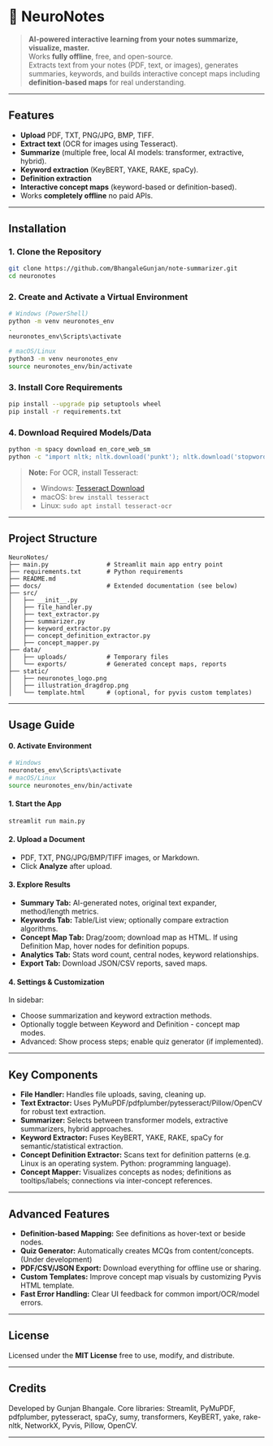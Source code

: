 # 🧠 NeuroNotes

> **AI-powered interactive learning from your notes summarize, visualize, master.**  
> Works **fully offline**, free, and open-source.  
> Extracts text from your notes (PDF, text, or images), generates summaries, keywords, and builds interactive concept maps including **definition-based maps** for real understanding.

---

## Features

- **Upload** PDF, TXT, PNG/JPG, BMP, TIFF.
- **Extract text** (OCR for images using Tesseract).
- **Summarize** (multiple free, local AI models: transformer, extractive, hybrid).
- **Keyword extraction** (KeyBERT, YAKE, RAKE, spaCy).
- **Definition extraction**
- **Interactive concept maps** (keyword-based or definition-based).
- Works **completely offline** 	no paid APIs.

---

## Installation

### 1. Clone the Repository
```bash
git clone https://github.com/BhangaleGunjan/note-summarizer.git
cd neuronotes
```

### 2. Create and Activate a Virtual Environment
```bash
# Windows (PowerShell)
python -m venv neuronotes_env
.
neuronotes_env\Scripts\activate

# macOS/Linux
python3 -m venv neuronotes_env
source neuronotes_env/bin/activate
```

### 3. Install Core Requirements
```bash
pip install --upgrade pip setuptools wheel
pip install -r requirements.txt
```

### 4. Download Required Models/Data
```bash
python -m spacy download en_core_web_sm
python -c "import nltk; nltk.download('punkt'); nltk.download('stopwords')"
```

> **Note:** For OCR, install Tesseract:  
> - Windows: [Tesseract Download](https://github.com/tesseract-ocr/tesseract/wiki)  
> - macOS: `brew install tesseract`  
> - Linux: `sudo apt install tesseract-ocr`

---

## Project Structure

```
NeuroNotes/
├── main.py                # Streamlit main app entry point
├── requirements.txt       # Python requirements
├── README.md
├── docs/                  # Extended documentation (see below)
├── src/
│   ├── __init__.py
│   ├── file_handler.py
│   ├── text_extractor.py
│   ├── summarizer.py
│   ├── keyword_extractor.py
│   ├── concept_definition_extractor.py
│   ├── concept_mapper.py
├── data/
│   ├── uploads/           # Temporary files
│   └── exports/           # Generated concept maps, reports
├── static/
│   ├── neuronotes_logo.png
│   ├── illustration_dragdrop.png
│   └── template.html      # (optional, for pyvis custom templates)
```

---

## Usage Guide

#### 0. Activate Environment
```bash
# Windows
neuronotes_env\Scripts\activate
# macOS/Linux
source neuronotes_env/bin/activate
```

#### 1. Start the App
```bash
streamlit run main.py
```

#### 2. Upload a Document
- PDF, TXT, PNG/JPG/BMP/TIFF images, or Markdown.
- Click **Analyze** after upload.

#### 3. Explore Results
- **Summary Tab:** AI-generated notes, original text expander, method/length metrics.
- **Keywords Tab:** Table/List view; optionally compare extraction algorithms.
- **Concept Map Tab:** Drag/zoom; download map as HTML. If using Definition Map, hover nodes for definition popups.
- **Analytics Tab:** Stats word count, central nodes, keyword relationships.
- **Export Tab:** Download JSON/CSV reports, saved maps.

#### 4. Settings & Customization

In sidebar:
- Choose summarization and keyword extraction methods.
- Optionally toggle between Keyword and Definition - concept map modes.
- Advanced: Show process steps; enable quiz generator (if implemented).

---

## Key Components

- **File Handler:** Handles file uploads, saving, cleaning up.
- **Text Extractor:** Uses PyMuPDF/pdfplumber/pytesseract/Pillow/OpenCV for robust text extraction.
- **Summarizer:** Selects between transformer models, extractive summarizers, hybrid approaches.
- **Keyword Extractor:** Fuses KeyBERT, YAKE, RAKE, spaCy for semantic/statistical extraction.
- **Concept Definition Extractor:** Scans text for definition patterns (e.g. Linux is an operating system. Python: programming language).
- **Concept Mapper:** Visualizes concepts as nodes; definitions as tooltips/labels; connections via inter-concept references.

---

## Advanced Features

- **Definition-based Mapping:** See definitions as hover-text or beside nodes.
- **Quiz Generator:** Automatically creates MCQs from content/concepts. (Under development)
- **PDF/CSV/JSON Export:** Download everything for offline use or sharing.
- **Custom Templates:** Improve concept map visuals by customizing Pyvis HTML template.
- **Fast Error Handling:** Clear UI feedback for common import/OCR/model errors.

---

## License

Licensed under the **MIT License** free to use, modify, and distribute.

---

## Credits

Developed by Gunjan Bhangale.
Core libraries: Streamlit, PyMuPDF, pdfplumber, pytesseract, spaCy, sumy, transformers, KeyBERT, yake, rake-nltk, NetworkX, Pyvis, Pillow, OpenCV.

---

